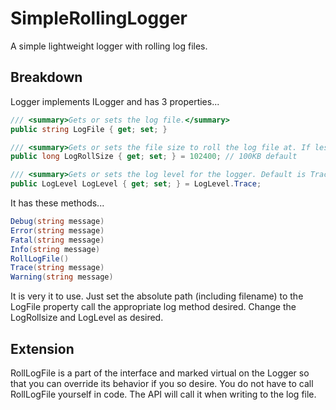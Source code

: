 # SimpleRollingLogger
A simple lightweight logger with rolling log files.

## Breakdown
Logger implements ILogger and has 3 properties...

```C#
/// <summary>Gets or sets the log file.</summary>
public string LogFile { get; set; }

/// <summary>Gets or sets the file size to roll the log file at. If less than 0 then the log file will not be rolled. Default is 102400 (100KB).</summary>
public long LogRollSize { get; set; } = 102400; // 100KB default

/// <summary>Gets or sets the log level for the logger. Default is Trace.</summary>
public LogLevel LogLevel { get; set; } = LogLevel.Trace;
```

It has these methods...

```C#
Debug(string message)
Error(string message)
Fatal(string message)
Info(string message)
RollLogFile()
Trace(string message)
Warning(string message)
```

It is very it to use. Just set the absolute path (including filename) to the LogFile property call the appropriate log method desired. Change the LogRollsize and LogLevel as desired.

## Extension
RollLogFile is a part of the interface and marked virtual on the Logger so that you can override its behavior if you so desire. You do not have to call RollLogFile yourself in code. The API will call it when writing to the log file.
